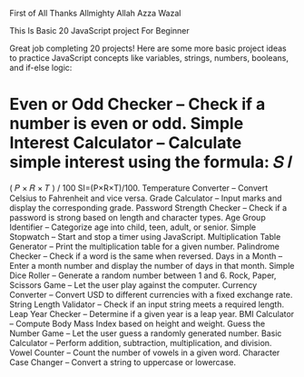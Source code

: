   First of All Thanks Allmighty Allah Azza Wazal 

  This Is Basic 20 JavaScript project For Beginner 

  Great job completing 20 projects! Here are some more basic project ideas to practice JavaScript concepts like variables, strings, numbers, booleans, and if-else logic:

Even or Odd Checker – Check if a number is even or odd.
Simple Interest Calculator – Calculate simple interest using the formula: 
𝑆
𝐼
=
(
𝑃
×
𝑅
×
𝑇
)
/
100
SI=(P×R×T)/100.
Temperature Converter – Convert Celsius to Fahrenheit and vice versa.
Grade Calculator – Input marks and display the corresponding grade.
Password Strength Checker – Check if a password is strong based on length and character types.
Age Group Identifier – Categorize age into child, teen, adult, or senior.
Simple Stopwatch – Start and stop a timer using JavaScript.
Multiplication Table Generator – Print the multiplication table for a given number.
Palindrome Checker – Check if a word is the same when reversed.
Days in a Month – Enter a month number and display the number of days in that month.
Simple Dice Roller – Generate a random number between 1 and 6.
Rock, Paper, Scissors Game – Let the user play against the computer.
Currency Converter – Convert USD to different currencies with a fixed exchange rate.
String Length Validator – Check if an input string meets a required length.
Leap Year Checker – Determine if a given year is a leap year.
BMI Calculator – Compute Body Mass Index based on height and weight.
Guess the Number Game – Let the user guess a randomly generated number.
Basic Calculator – Perform addition, subtraction, multiplication, and division.
Vowel Counter – Count the number of vowels in a given word.
Character Case Changer – Convert a string to uppercase or lowercase.
